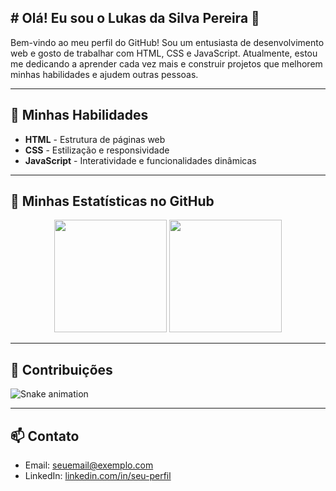 ## # Olá! Eu sou o Lukas da Silva Pereira 👋

Bem-vindo ao meu perfil do GitHub! Sou um entusiasta de desenvolvimento web e gosto de trabalhar com HTML, CSS e JavaScript. Atualmente, estou me dedicando a aprender cada vez mais e construir projetos que melhorem minhas habilidades e ajudem outras pessoas.

---

## 🚀 Minhas Habilidades
- **HTML** - Estrutura de páginas web
- **CSS** - Estilização e responsividade
- **JavaScript** - Interatividade e funcionalidades dinâmicas

---

## 🌟 Minhas Estatísticas no GitHub
<p align="center">
  <img height="180em" src="https://github-readme-stats.vercel.app/api?username=lukasdasilvapereira&show_icons=true&theme=radical&include_all_commits=true&count_private=true"/>
  <img height="180em" src="https://github-readme-stats.vercel.app/api/top-langs/?username=lukasdasilvapereira&layout=compact&langs_count=7&theme=radical"/>
</p>

---

## 🐍 Contribuições
![Snake animation](https://github.com/lukasdasilvapereira/lukasdasilvapereira/blob/output/github-contribution-grid-snake.svg)

---

## 📫 Contato
- Email: [seuemail@exemplo.com](mailto:seuemail@exemplo.com)
- LinkedIn: [linkedin.com/in/seu-perfil](https://linkedin.com/in/seu-perfil)

